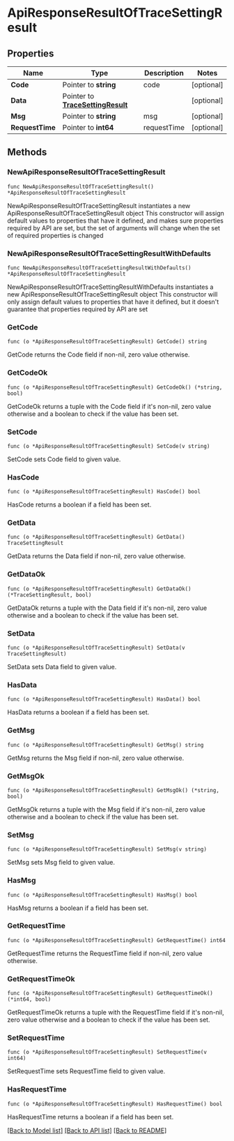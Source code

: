 # ApiResponseResultOfTraceSettingResult

## Properties

Name | Type | Description | Notes
------------ | ------------- | ------------- | -------------
**Code** | Pointer to **string** | code | [optional] 
**Data** | Pointer to [**TraceSettingResult**](TraceSettingResult.md) |  | [optional] 
**Msg** | Pointer to **string** | msg | [optional] 
**RequestTime** | Pointer to **int64** | requestTime | [optional] 

## Methods

### NewApiResponseResultOfTraceSettingResult

`func NewApiResponseResultOfTraceSettingResult() *ApiResponseResultOfTraceSettingResult`

NewApiResponseResultOfTraceSettingResult instantiates a new ApiResponseResultOfTraceSettingResult object
This constructor will assign default values to properties that have it defined,
and makes sure properties required by API are set, but the set of arguments
will change when the set of required properties is changed

### NewApiResponseResultOfTraceSettingResultWithDefaults

`func NewApiResponseResultOfTraceSettingResultWithDefaults() *ApiResponseResultOfTraceSettingResult`

NewApiResponseResultOfTraceSettingResultWithDefaults instantiates a new ApiResponseResultOfTraceSettingResult object
This constructor will only assign default values to properties that have it defined,
but it doesn't guarantee that properties required by API are set

### GetCode

`func (o *ApiResponseResultOfTraceSettingResult) GetCode() string`

GetCode returns the Code field if non-nil, zero value otherwise.

### GetCodeOk

`func (o *ApiResponseResultOfTraceSettingResult) GetCodeOk() (*string, bool)`

GetCodeOk returns a tuple with the Code field if it's non-nil, zero value otherwise
and a boolean to check if the value has been set.

### SetCode

`func (o *ApiResponseResultOfTraceSettingResult) SetCode(v string)`

SetCode sets Code field to given value.

### HasCode

`func (o *ApiResponseResultOfTraceSettingResult) HasCode() bool`

HasCode returns a boolean if a field has been set.

### GetData

`func (o *ApiResponseResultOfTraceSettingResult) GetData() TraceSettingResult`

GetData returns the Data field if non-nil, zero value otherwise.

### GetDataOk

`func (o *ApiResponseResultOfTraceSettingResult) GetDataOk() (*TraceSettingResult, bool)`

GetDataOk returns a tuple with the Data field if it's non-nil, zero value otherwise
and a boolean to check if the value has been set.

### SetData

`func (o *ApiResponseResultOfTraceSettingResult) SetData(v TraceSettingResult)`

SetData sets Data field to given value.

### HasData

`func (o *ApiResponseResultOfTraceSettingResult) HasData() bool`

HasData returns a boolean if a field has been set.

### GetMsg

`func (o *ApiResponseResultOfTraceSettingResult) GetMsg() string`

GetMsg returns the Msg field if non-nil, zero value otherwise.

### GetMsgOk

`func (o *ApiResponseResultOfTraceSettingResult) GetMsgOk() (*string, bool)`

GetMsgOk returns a tuple with the Msg field if it's non-nil, zero value otherwise
and a boolean to check if the value has been set.

### SetMsg

`func (o *ApiResponseResultOfTraceSettingResult) SetMsg(v string)`

SetMsg sets Msg field to given value.

### HasMsg

`func (o *ApiResponseResultOfTraceSettingResult) HasMsg() bool`

HasMsg returns a boolean if a field has been set.

### GetRequestTime

`func (o *ApiResponseResultOfTraceSettingResult) GetRequestTime() int64`

GetRequestTime returns the RequestTime field if non-nil, zero value otherwise.

### GetRequestTimeOk

`func (o *ApiResponseResultOfTraceSettingResult) GetRequestTimeOk() (*int64, bool)`

GetRequestTimeOk returns a tuple with the RequestTime field if it's non-nil, zero value otherwise
and a boolean to check if the value has been set.

### SetRequestTime

`func (o *ApiResponseResultOfTraceSettingResult) SetRequestTime(v int64)`

SetRequestTime sets RequestTime field to given value.

### HasRequestTime

`func (o *ApiResponseResultOfTraceSettingResult) HasRequestTime() bool`

HasRequestTime returns a boolean if a field has been set.


[[Back to Model list]](../README.md#documentation-for-models) [[Back to API list]](../README.md#documentation-for-api-endpoints) [[Back to README]](../README.md)


